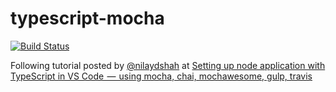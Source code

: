 # typescript-mocha
[![Build Status](https://travis-ci.org/spainb123/typescript-mocha.svg?branch=master)](https://travis-ci.org/spainb123/typescript-mocha.svg?branch=master)

Following tutorial posted by [@nilaydshah](https://twitter.com/nilaydshah) at 
[Setting up node application with TypeScript in VS Code  —  using mocha, chai, mochawesome, gulp, travis](https://blogs.msdn.microsoft.com/nilayshah/2018/01/07/unit-testing-node-application-with-typescript-in-vs-code-%e2%80%8a-%e2%80%8a-using-mocha-chai-mochawesome-gulp-travis/)
